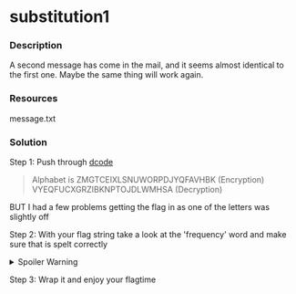 # substitution1

### Description

A second message has come in the mail, and it seems almost identical to the first one. Maybe the same thing will work again.

### Resources

message.txt

### Solution 

Step 1: Push through [dcode](https://www.dcode.fr/monoalphabetic-substitution)

> Alphabet is
> ZMGTCEIXLSNUWORPDJYQFAVHBK (Encryption)
> VYEQFUCXGRZIBKNPTOJDLWMHSA (Decryption)

BUT I had a few problems getting the flag in as one of the letters was slightly off

Step 2: With your flag string take a look at the 'frequency' word and make sure that is spelt correctly

<details>
    <summary>Spoiler Warning</summary> 
    FR3QU3NCY_4774CK5_4R3_C001_E5B0CCDB
</details>

Step 3: Wrap it and enjoy your flagtime